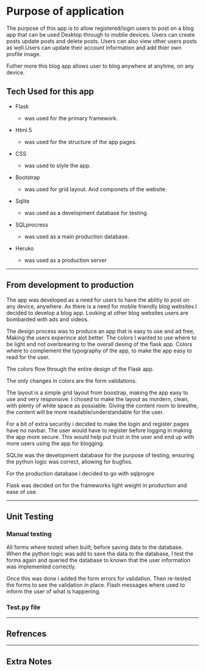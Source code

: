 # Purpose of application

The purpose of this app is to allow registered/login users to post on a blog app that can be used
Desktop through to moblie devices. Users can create posts update posts and delete posts.
Users can also view other users posts as well.Users can update their account information and add thier
own profile image.

Futher more this blog app allows user to blog anywhere at anytime, on any device.



## Tech Used for this app

* Flask 

    * was used for the primary framework.

* Html 5 
    * was used for the structure of the app pages.

* CSS 

    * was used to style the app.

* Bootstrap 

    * was used for grid layout. And componets of the website.

* Sqlite 

    * was used as a development database for testing.

* SQLprocress 

    * was used as a main production database.

* Heruko

    * was used as a production server

---

## From development to production

The app was developed as a need for users to have the ablitiy to post on any device, anywhere.
As there is a need for moblie friendly blog websites.I decided to develop a blog app. Looking
at other blog websites users are bombarded with ads and videos.

The design process was to produce an app that is easy to use and ad free,
Making the users experince alot better. The colors I wanted to use where to be light and not 
overbrearing to the overall desing of the flask app. Colors where to complement the 
typography of the app, to make the app easy to read for the user.

The colors flow through the entire design of the Flask app.

The only changes in colors are the form validations.

The layout is a simple grid layout from boostrap, making the app easy to use and very responsive.
I chosed to make the layout as mordern, clean, with plenty of white space as possiable. Giving the content 
room to breathe, the content will be more readable/understandable for the user.

For a bit of extra securitiy i decided to make the login and register pages have no navbar.
The user would have to register before logging in making the app more secure.
This would help put trust in the user and end up with more users using the app for blogging.

SQLite was the development database for the purpose of testing, ensuring the python logic was correct, allowing for bugfixs.

For the production database i decided to go with sqlprogre

Flask was decided on for the frameworks light weight in production and ease of use.

---

## Unit Testing

### Manual testing

All forms where tested when built, before saving data to the database. When the python logic was add to save the data to the database, I test the forms again and queried the database to known that the user information was implemented correctly.

Once this was done i added the form errors for validation. Then re-tested the forms to see the validation in place. Flash messages where used to inform the user of what is happening.

### Test.py file




---

## Refrences


---

## Extra Notes